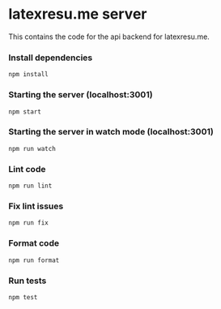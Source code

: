 # latexresu.me server
This contains the code for the api backend for latexresu.me.

### Install dependencies
```
npm install
```

### Starting the server (localhost:3001)
```
npm start
```

### Starting the server in watch mode (localhost:3001)
```
npm run watch
```

### Lint code
```
npm run lint
```

### Fix lint issues
```
npm run fix
```

### Format code
```
npm run format
```

### Run tests
```
npm test
```
